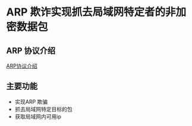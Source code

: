 # ARP 欺诈实现抓去局域网特定者的非加密数据包

## ARP 协议介绍
[ARP协议介绍](_doc/ARP.md ':include')

## 主要功能
- 实现ARP 欺骗
- 抓去局域网特定目标的包
- 获取局域网内可用ip